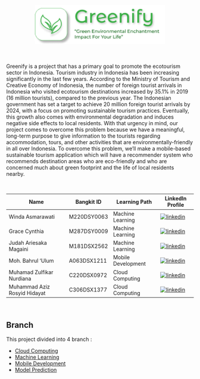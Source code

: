 <div align="center">
  <img src="https://github.com/C23-PR571-Greenify/Greenify-Documentation/blob/main/logo.png" alt="logo" width="350" height="auto" />
</div>
<br>
<br>

Greenify is a project that has a primary goal to promote the ecotourism sector in Indonesia. Tourism industry in Indonesia has been increasing significantly in the last few years. According to the Ministry of Tourism and Creative Economy of Indonesia, the number of foreign tourist arrivals in Indonesia who visited ecotourism destinations increased by 35.1% in 2019 (16 million tourists), compared to the previous year. The Indonesian government has set a target to achieve 20 million foreign tourist arrivals by 2024, with a focus on promoting sustainable tourism practices. Eventually, this growth also comes with environmental degradation and induces negative side effects to local residents. With that urgency in mind, our project comes to overcome this problem because we have a meaningful, long-term purpose to give information to the tourists regarding accommodation, tours, and other activities that are environmentally-friendly in all over Indonesia. To overcome this problem, we’ll make a mobile-based sustainable tourism application which will have a recommender system who recommends destination areas who are eco-friendly and who are concerned much about green footprint and the life of local residents nearby.

<br>

<div align="center">

| Name | Bangkit ID   |  Learning Path | LinkedIn Profile   |
| ------------ | ------------ | ------------ | ------------ |
| Winda Asmarawati  |  M220DSY0063 |  Machine Learning | [![linkedin](https://img.shields.io/badge/linkedin-0A66C2?style=for-the-badge&logo=linkedin&logoColor=white)](https://www.linkedin.com/in/windaasmarawati/)  |
| Grace Cynthia  | M287DSY0009  |  Machine Learning |  [![linkedin](https://img.shields.io/badge/linkedin-0A66C2?style=for-the-badge&logo=linkedin&logoColor=white)](https://www.linkedin.com/in/gracecynthia9850/) |
| Judah Ariesaka Magaini  | M181DSX2562  |  Machine Learning | [![linkedin](https://img.shields.io/badge/linkedin-0A66C2?style=for-the-badge&logo=linkedin&logoColor=white)](https://www.linkedin.com/in/judah-ariesaka/)  |
|  Moh. Bahrul ‘Ulum | A063DSX1211  |  Mobile Development | [![linkedin](https://img.shields.io/badge/linkedin-0A66C2?style=for-the-badge&logo=linkedin&logoColor=white)](https://www.linkedin.com/in/moh-bahrul-ulum-ab52721b7/)   |
|  Muhamad Zulfikar Nurdiana | C220DSX0972  | Cloud Computing  | [![linkedin](https://img.shields.io/badge/linkedin-0A66C2?style=for-the-badge&logo=linkedin&logoColor=white)](https://www.linkedin.com/in/zulnurdiana/)  |
|  Muhammad Aziz Rosyid Hidayat |  C306DSX1377 | Cloud Computing  | [![linkedin](https://img.shields.io/badge/linkedin-0A66C2?style=for-the-badge&logo=linkedin&logoColor=white)](https://www.linkedin.com/in/azizrosyid/) |

</div>

<br>

## Branch

This project divided into 4 branch : 

- [Cloud Computing](https://github.com/C23-PR571-Greenify/Greenify-Backend)
- [Machine Learning](https://github.com/C23-PR571-Greenify/Greenify-ML)
- [Mobile Development](https://github.com/C23-PR571-Greenify/Greenify-Mobile)
- [Model Prediction](https://github.com/C23-PR571-Greenify/Greenify-Predict)

